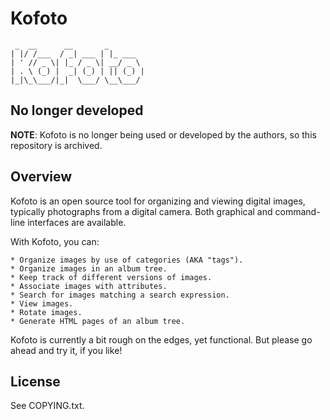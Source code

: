 # Kofoto

```
 _  __      __       _
| |/ /___  / _| ___ | |_ ___
| ' // _ \| |_ / _ \| __/ _ \
| . \ (_) |  _| (_) | || (_) |
|_|\_\___/|_|  \___/ \__\___/
```

## No longer developed

**NOTE**: Kofoto is no longer being used or developed by the authors, so this
repository is archived.

## Overview

Kofoto is an open source tool for organizing and viewing digital
images, typically photographs from a digital camera. Both graphical
and command-line interfaces are available.

With Kofoto, you can:

    * Organize images by use of categories (AKA "tags").
    * Organize images in an album tree.
    * Keep track of different versions of images.
    * Associate images with attributes.
    * Search for images matching a search expression.
    * View images.
    * Rotate images.
    * Generate HTML pages of an album tree.

Kofoto is currently a bit rough on the edges, yet functional. But
please go ahead and try it, if you like!

## License

See COPYING.txt.
